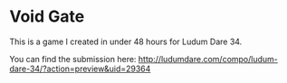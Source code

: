 # Void Gate
This is a game I created in under 48 hours for Ludum Dare 34. 

You can find the submission here: http://ludumdare.com/compo/ludum-dare-34/?action=preview&uid=29364

